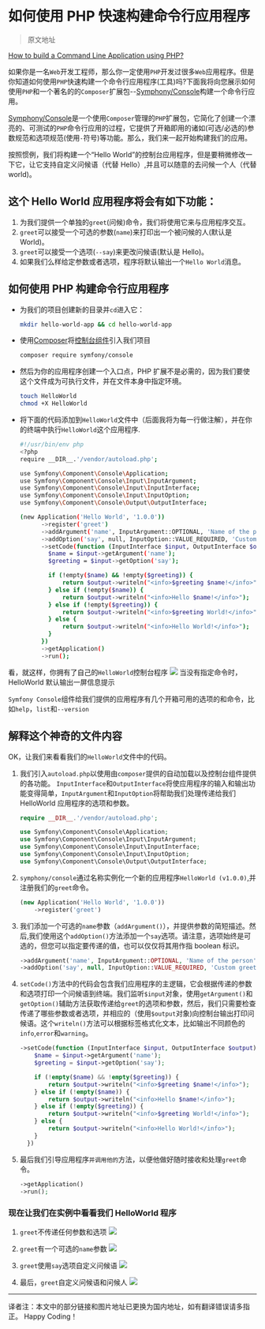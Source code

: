 # 如何使用 PHP 快速构建命令行应用程序

> 原文地址

[How to build a Command Line Application using PHP?](https://www.kerneldev.com/2017/12/16/how-to-build-a-command-line-application-using-php/)

如果你是一名`Web`开发工程师，那么你一定使用`PHP`开发过很多`Web`应用程序。但是你知道如何使用`PHP`快速构建一个命令行应用程序(工具)吗?下面我将向您展示如何使用`PHP`和一个著名的的`Composer`扩展包--[Symphony/Console](https://packagist.org/packages/symfony/console)构建一个命令行应用。

[Symphony/Console](https://packagist.org/packages/symfony/console)是一个使用`Composer`管理的`PHP`扩展包，它简化了创建一个漂亮的、可测试的`PHP`命令行应用的过程，它提供了开箱即用的诸如(可选/必选的)参数规范和选项规范(使用`-`符号)等功能。那么，我们来一起开始构建我们的应用。

按照惯例，我们将构建一个“Hello World”的控制台应用程序，但是要稍微修改一下它，让它支持自定义问候语（代替 Hello）,并且可以随意的去问候一个人（代替 world)。

## 这个 Hello World 应用程序将会有如下功能：

1. 为我们提供一个单独的`greet`(问候)命令，我们将使用它来与应用程序交互。
2. `greet`可以接受一个可选的参数(`name`)来打印出一个被问候的人(默认是 World)。
3. `greet`可以接受一个选项(`--say`)来更改问候语(默认是 Hello)。
4. 如果我们么样给定参数或者选项，程序将默认输出一个`Hello World`消息。

## 如何使用 PHP 构建命令行应用程序

- 为我们的项目创建新的目录并`cd`进入它：

  ```bash
  mkdir hello-world-app && cd hello-world-app
  ```

- 使用[Composer](https://pkg.phpcomposer.com/)将[控制台组件](https://packagist.org/packages/symfony/console)引入我们项目

  ```bash
  composer require symfony/console
  ```

- 然后为你的应用程序创建一个入口点，PHP 扩展不是必需的，因为我们要使这个文件成为可执行文件，并在文件本身中指定环境。

  ```bash
  touch HelloWorld
  chmod +X HelloWorld
  ```

- 将下面的代码添加到`HelloWorld`文件中（后面我将为每一行做注解），并在你的终端中执行`HelloWorld`这个应用程序.

  ```bash
  #!/usr/bin/env php
  <?php
  require __DIR__.'/vendor/autoload.php';

  use Symfony\Component\Console\Application;
  use Symfony\Component\Console\Input\InputArgument;
  use Symfony\Component\Console\Input\InputInterface;
  use Symfony\Component\Console\Input\InputOption;
  use Symfony\Component\Console\Output\OutputInterface;

  (new Application('Hello World', '1.0.0'))
        ->register('greet')
        ->addArgument('name', InputArgument::OPTIONAL, 'Name of the person')
        ->addOption('say', null, InputOption::VALUE_REQUIRED, 'Custom greeting')
        ->setCode(function (InputInterface $input, OutputInterface $output) {
          $name = $input->getArgument('name');
          $greeting = $input->getOption('say');

          if (!empty($name) && !empty($greeting)) {
              return $output->writeln("<info>$greeting $name!</info>");
          } else if (!empty($name)) {
              return $output->writeln("<info>Hello $name!</info>");
          } else if (!empty($greeting)) {
              return $output->writeln("<info>$greeting World!</info>");
          } else {
              return $output->writeln("<info>Hello World!</info>");
          }
        })
        ->getApplication()
        ->run();
  ```

看，就这样，你拥有了自己的`HelloWorld`控制台程序
![](https://ww1.sinaimg.cn/large/6aedb651gy1fmjos5no3sj20zq0ngtfl.jpg)
当没有指定命令时，HelloWorld 默认输出一屏信息提示

`Symfony Console`组件给我们提供的应用程序有几个开箱可用的选项的和命令，比如`help`，`list`和`--version`

## 解释这个神奇的文件内容

OK，让我们来看看我们的`HelloWorld`文件中的代码。

1. 我们引入`autoload.php`以使用由`composer`提供的自动加载以及控制台组件提供的各功能。
   `InputInterface`和`OutputInterface`将使应用程序的输入和输出功能变得简单，`InputArgument`和`InputOption`将帮助我们处理传递给我们 HelloWorld 应用程序的选项和参数。

   ```php
   require __DIR__.'/vendor/autoload.php';

   use Symfony\Component\Console\Application;
   use Symfony\Component\Console\Input\InputArgument;
   use Symfony\Component\Console\Input\InputInterface;
   use Symfony\Component\Console\Input\InputOption;
   use Symfony\Component\Console\Output\OutputInterface;
   ```

2. `symphony/console`通过名称实例化一个新的应用程序`HelloWorld (v1.0.0)`,并注册我们的`greet`命令。

   ```php
   (new Application('Hello World', '1.0.0'))
       ->register('greet')
   ```

3. 我们添加一个可选的`name`参数（`addArgument()`），并提供参数的简短描述。然后,我们使用这个`addOption()`方法添加一个`say`选项。请注意，选项始终是可选的，但您可以指定要传递的值，也可以仅仅将其用作指 boolean 标识。

   ```php
   ->addArgument('name', InputArgument::OPTIONAL, 'Name of the person')
   ->addOption('say', null, InputOption::VALUE_REQUIRED, 'Custom greeting')
   ```

4. `setCode()`方法中的代码会包含我们应用程序的主逻辑，它会根据传递的参数和选项打印一个问候语到终端。我们监听`$input`对象，使用`getArgument()`和`getOption()`辅助方法获取传递给`greet`的选项和参数，然后，我们只需要检查传递了哪些参数或者选项，并相应的（使用`$output`对象)向控制台输出打印问候语。这个`writeln()`方法可以根据标签格式化文本，比如输出不同颜色的`info`,`error`和`warning`。

   ```php
   ->setCode(function (InputInterface $input, OutputInterface $output) {
       $name = $input->getArgument('name');
       $greeting = $input->getOption('say');

       if (!empty($name) && !empty($greeting)) {
           return $output->writeln("<info>$greeting $name!</info>");
       } else if (!empty($name)) {
           return $output->writeln("<info>Hello $name!</info>");
       } else if (!empty($greeting)) {
           return $output->writeln("<info>$greeting World!</info>");
       } else {
           return $output->writeln("<info>Hello World!</info>");
       }
     })
   ```

5. 最后我们引导应用程序`并调用他的`方法，以便他做好随时接收和处理`greet`命令。
   ```php
   ->getApplication()
   ->run();
   ```

### 现在让我们在实例中看看我们 HelloWorld 程序

1. `greet`不传递任何参数和选项
   ![](http://ww1.sinaimg.cn/large/6aedb651gy1fmjqedvf8rj20nq09a0t7.jpg)

2. `greet`有一个可选的`name`参数
   ![](http://ww1.sinaimg.cn/large/6aedb651gy1fmjqf58hwmj20jo04aaat.jpg)

3. `greet`使用`say`选项自定义问候语
   ![](http://ww1.sinaimg.cn/large/6aedb651gy1fmjqfz7vokj20ky04wmxu.jpg)

4. 最后，`greet`自定义问候语和问候人
   ![](http://ww1.sinaimg.cn/large/6aedb651gy1fmjqhn9mxnj20yi04yjsn.jpg)

---

译者注：本文中的部分链接和图片地址已更换为国内地址，如有翻译错误请多指正。
Happy Coding！
